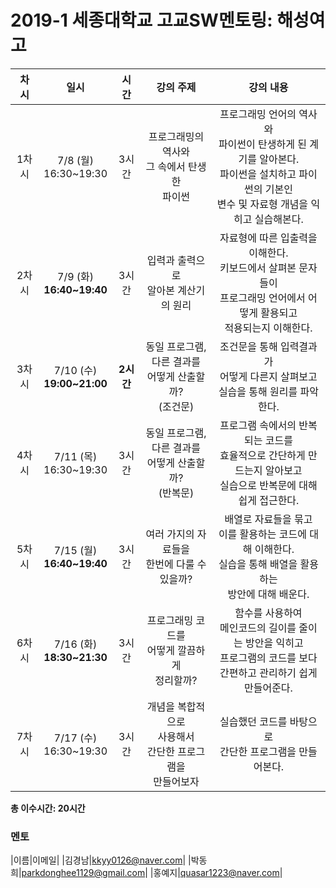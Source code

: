 # 2019-1 세종대학교 고교SW멘토링: 해성여고

|차시|일시|시간|강의 주제|강의 내용|  
|:--:|:--:|:--:|:--:|:--:|  
|1차시|7/8 (월)<br>16:30~19:30|3시간|프로그래밍의<br>역사와<br>그 속에서 탄생한<br>파이썬|프로그래밍 언어의 역사와<br>파이썬이 탄생하게 된 계기를 알아본다.<br>파이썬을 설치하고 파이썬의 기본인<br>변수 및 자료형 개념을 익히고 실습해본다.|  
|2차시|7/9 (화)<br>**16:40~19:40**|3시간|입력과 출력으로<br>알아본 계산기의 원리|자료형에 따른 입출력을 이해한다. <br>키보드에서 살펴본 문자들이<br>프로그래밍 언어에서 어떻게 활용되고<br>적용되는지 이해한다.|  
|3차시|7/10 (수)<br>**19:00~21:00**|**2시간**|동일 프로그램,<br>다른 결과를<br>어떻게 산출할까?<br>(조건문)|조건문을 통해 입력결과가<br>어떻게 다른지 살펴보고<br>실습을 통해 원리를 파악한다.|  
|4차시|7/11 (목)<br>16:30~19:30|3시간|동일 프로그램,<br>다른 결과를<br>어떻게 산출할까?<br>(반복문)|프로그램 속에서의 반복되는 코드를<br>효율적으로 간단하게 만드는지 알아보고<br>실습으로 반복문에 대해 쉽게 접근한다.|  
|5차시|7/15 (월)<br>**16:40~19:40**|3시간|여러 가지의 자료들을<br>한번에 다룰 수 있을까?|배열로 자료들을 묶고<br>이를 활용하는 코드에 대해 이해한다.<br>실습을 통해 배열을 활용하는<br>방안에 대해 배운다.|  
|6차시|7/16 (화)<br>**18:30~21:30**|3시간|프로그래밍 코드를<br>어떻게 깔끔하게<br>정리할까?|함수를 사용하여<br>메인코드의 길이를 줄이는 방안을 익히고<br>프로그램의 코드를 보다<br>간편하고 관리하기 쉽게 만들어준다.|  
|7차시|7/17 (수)<br>16:30~19:30|3시간|개념을 복합적으로<br>사용해서<br>간단한 프로그램을<br>만들어보자|실습했던 코드를 바탕으로<br>간단한 프로그램을 만들어본다.|

**총 이수시간: 20시간**


### 멘토
|이름|이메일|
|김경남|kkyy0126@naver.com|
|박동희|parkdonghee1129@gmail.com|
|홍예지|quasar1223@naver.com|
